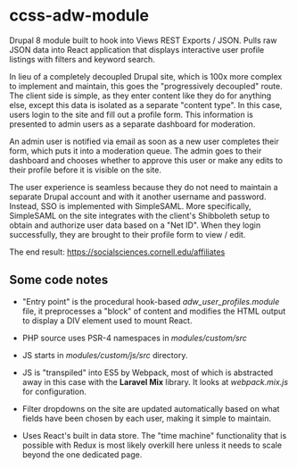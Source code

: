 # ccss-adw-module

Drupal 8 module built to hook into Views REST Exports / JSON. Pulls raw JSON data into React application that displays interactive user 
profile listings with filters and keyword search.

In lieu of a completely decoupled Drupal site, which is 100x more complex to implement and maintain, this goes the "progressively decoupled" route. The client side is simple, as they enter content like they do for anything else, except this data is isolated as a separate "content type". In this case, users login to the site and fill out a profile form. This information is presented to admin users as a separate dashboard for moderation.

An admin user is notified via email as soon as a new user completes their form, which puts it into a moderation queue. The admin goes to their dashboard and chooses whether to approve this user or make any edits to their profile before it is visible on the site.

The user experience is seamless because they do not need to maintain a separate Drupal account and with it another username and password. Instead, SSO is implemented with SimpleSAML. More specifically, SimpleSAML on the site integrates with the client's Shibboleth setup to obtain and authorize user data based on a "Net ID". When they login successfully, they are brought to their profile form to view / edit.

The end result: https://socialsciences.cornell.edu/affiliates

## Some code notes
* "Entry point" is the procedural hook-based _adw_user_profiles.module_ file, it preprocesses a "block" of content and modifies the HTML output to display a DIV element used to mount React.


* PHP source uses PSR-4 namespaces in _modules/custom/src_


* JS starts in _modules/custom/js/src_ directory. 


* JS is "transpiled" into ES5 by Webpack, most of which is abstracted away in this case with the **Laravel Mix** library. It looks at _webpack.mix.js_ for configuration.


* Filter dropdowns on the site are updated automatically based on what fields have been chosen by each user, making it simple to maintain.


* Uses React's built in data store. The "time machine" functionality that is possible with Redux is most likely overkill here unless it needs to scale beyond the one dedicated page.
